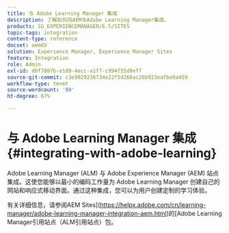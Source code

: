 ```yaml
---
title: 与 Adobe Learning Manager 集成
description: 了解如何将AEM与Adobe Learning Manager集成。
products: SG_EXPERIENCEMANAGER/6.5/SITES
topic-tags: integration
content-type: reference
docset: aem65
solution: Experience Manager, Experience Manager Sites
feature: Integration
role: Admin
exl-id: d6f7807b-e1d9-4ecc-a1f7-c994f55d8ef7
source-git-commit: c3e9029236734e22f5d266ac26b923eafbe0a459
workflow-type: tm+mt
source-wordcount: '80'
ht-degree: 67%

---
```


# 与 Adobe Learning Manager 集成{#integrating-with-adobe-learning}

Adobe Learning Manager (ALM) 与 Adobe Experience Manager (AEM) 站点集成。这使您能够以最小的编码工作量为 Adobe Learning Manager 创建自己的网站和响应式移动界面。通过这种集成，您可以为用户创建定制的学习体验。

有关详细信息，请参阅AEM Sites](https://helpx.adobe.com/cn/learning-manager/adobe-learning-manager-integration-aem.html)的[Adobe Learning Manager引用站点（ALM引用站点）包。
